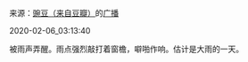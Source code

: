 来源：[豌豆（来自豆瓣）](https://www.douban.com/people/wondersays/)的[广播](https://www.douban.com/people/wondersays/status/2793341514/)


2020-02-06_03:13:40


被雨声弄醒。雨点强烈敲打着窗檐，噼啪作响。估计是大雨的一天。
